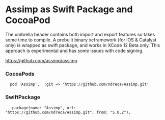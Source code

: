 # Assimp as Swift Package and CocoaPod

The umbrella header contains both import and export features so takes some time to compile.
A prebuilt binary xcframework (for iOS & Catalyst only) is wrapped as swift package, and works in XCode 12 Beta only. 
This approach is experimental and has some issues with code signing.

https://github.com/assimp/assimp

### CocoaPods
```
  pod 'Assimp',  :git => 'https://github.com/ndreca/Assimp.git'
```

### SwiftPackage
```
  .package(name: "Assimp", url: "https://github.com/ndreca/Assimp.git", from: "5.0.2"),
```
